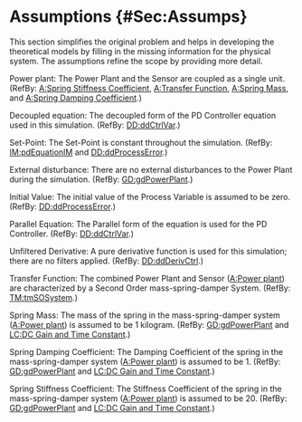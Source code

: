# Assumptions {#Sec:Assumps}

This section simplifies the original problem and helps in developing the theoretical models by filling in the missing information for the physical system. The assumptions refine the scope by providing more detail.

<div id="pwrPlant"></div>

Power plant: The Power Plant and the Sensor are coupled as a single unit. (RefBy: [A:Spring Stiffness Coefficient](./SecAssumps.md#stiffnessCoeffSpring), [A:Transfer Function](./SecAssumps.md#pwrPlantTxFnx), [A:Spring Mass](./SecAssumps.md#massSpring), and [A:Spring Damping Coefficient](./SecAssumps.md#dampingCoeffSpring).)

<div id="decoupled"></div>

Decoupled equation: The decoupled form of the PD Controller equation used in this simulation. (RefBy: [DD:ddCtrlVar](./SecDDs.md#DD:ddCtrlVar).)

<div id="setPoint"></div>

Set-Point: The Set-Point is constant throughout the simulation. (RefBy: [IM:pdEquationIM](./SecIMs.md#IM:pdEquationIM) and [DD:ddProcessError](./SecDDs.md#DD:ddProcessError).)

<div id="externalDisturb"></div>

External disturbance: There are no external disturbances to the Power Plant during the simulation. (RefBy: [GD:gdPowerPlant](./SecGDs.md#GD:gdPowerPlant).)

<div id="initialValue"></div>

Initial Value: The initial value of the Process Variable is assumed to be zero. (RefBy: [DD:ddProcessError](./SecDDs.md#DD:ddProcessError).)

<div id="parallelEq"></div>

Parallel Equation: The Parallel form of the equation is used for the PD Controller. (RefBy: [DD:ddCtrlVar](./SecDDs.md#DD:ddCtrlVar).)

<div id="unfilteredDerivative"></div>

Unfiltered Derivative: A pure derivative function is used for this simulation; there are no filters applied. (RefBy: [DD:ddDerivCtrl](./SecDDs.md#DD:ddDerivCtrl).)

<div id="pwrPlantTxFnx"></div>

Transfer Function: The combined Power Plant and Sensor ([A:Power plant](./SecAssumps.md#pwrPlant)) are characterized by a Second Order mass-spring-damper System. (RefBy: [TM:tmSOSystem](./SecTMs.md#TM:tmSOSystem).)

<div id="massSpring"></div>

Spring Mass: The mass of the spring in the mass-spring-damper system ([A:Power plant](./SecAssumps.md#pwrPlant)) is assumed to be 1 kilogram. (RefBy: [GD:gdPowerPlant](./SecGDs.md#GD:gdPowerPlant) and [LC:DC Gain and Time Constant](./SecLCs.md#likeChgPP).)

<div id="dampingCoeffSpring"></div>

Spring Damping Coefficient: The Damping Coefficient of the spring in the mass-spring-damper system ([A:Power plant](./SecAssumps.md#pwrPlant)) is assumed to be 1. (RefBy: [GD:gdPowerPlant](./SecGDs.md#GD:gdPowerPlant) and [LC:DC Gain and Time Constant](./SecLCs.md#likeChgPP).)

<div id="stiffnessCoeffSpring"></div>

Spring Stiffness Coefficient: The Stiffness Coefficient of the spring in the mass-spring-damper system ([A:Power plant](./SecAssumps.md#pwrPlant)) is assumed to be 20. (RefBy: [GD:gdPowerPlant](./SecGDs.md#GD:gdPowerPlant) and [LC:DC Gain and Time Constant](./SecLCs.md#likeChgPP).)
